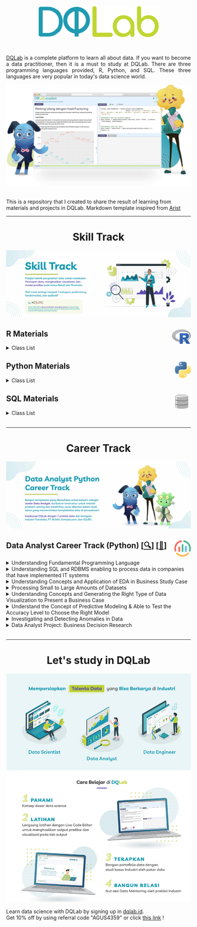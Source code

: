 <br />

<p align="center">
  <a href='https://academy.dqlab.id/main/learn_more'><img src="README/DQ_Lab2.png"></a>
</p>

<br />

<p align="justify">
  <a href="https://academy.dqlab.id/main/module">DQLab</a> is a complete platform to learn all about data. If you want to become a data practitioner, then it is a must to study at DQLab. There are three programming languages provided, R, Python, and SQL. These three languages are very popular in today's data science world.
</p>

![Hal](README/hal.png)

<br />
This is a repository that I created to share the result of learning from materials and projects in DQLab. Markdown template inspired from <a href="https://github.com/myarist/DQLab">Arist</a>

---

<h1 align="center">Skill Track</h1>

![Learn](README/Learn.jpg)

## R Materials<a href='README/6.png'><img src='README/6.png' align="right" height="40" /></a>

<details><summary>Class List</summary>

### Preparation Class

<details><summary>Module List</summary>

+ [[📂](https://github.com/agusputra4/DQLab/tree/main/Learn/R/Prep%20Class/Introduction%20to%20Data%20Science%20with%20R)] [[🔍](https://academy.dqlab.id/main/package/practice/111)] [[📃](https://academy.dqlab.id/certificate/pdf/DQLABBGINRECWRFI)] Introduction to Data Science with R

+ [[📂](https://github.com/agusputra4/DQLab/tree/main/Learn/R/Prep%20Class/R%20Fundamental%20for%20Data%20Science)] [[🔍](https://academy.dqlab.id/main/package/practice/1)] [[📃](https://academy.dqlab.id/certificate/pdf/DQLABINTR1ACIRNN)] R Fundamental for Data Science

</details>

### Fundamental CLass

<details><summary>Module List</summary>

- [[📂](https://github.com/agusputra4/DQLab/tree/main/Learn/R/Fundamental%20Class/Data%20Preparation%20in%20Data%20Science%20using%20R)] [[🔍](https://academy.dqlab.id/main/package/practice/12)] [[📃](https://academy.dqlab.id/certificate/pdf/DQLABDTWR1HDTTHI)] Data Preparation in Data Science using R

- [[📂](https://github.com/agusputra4/DQLab/tree/main/Learn/R/Fundamental%20Class/Statistics%20using%20R%20for%20Data%20Science)] [[🔍](https://academy.dqlab.id/main/package/practice/15)] [[📃](https://academy.dqlab.id/certificate/pdf/DQLABINTS1VBWADS)] Statistics using R for Data Science

- [[📂](https://github.com/agusputra4/DQLab/tree/main/Learn/R/Fundamental%20Class/Data%20Visualization%20in%20Data%20Science%20using%20R)] [[🔍](https://academy.dqlab.id/main/package/practice/2)] [[📃](https://academy.dqlab.id/certificate/pdf/DQLABDTVISEVMGVF)] Data Visualization in Data Science using R

- [[📂](https://github.com/agusputra4/DQLab/tree/main/Learn/R/Fundamental%20Class/Fundamental%20Data%20Visualization%20using%20R)] [[🔍](https://academy.dqlab.id/main/package/practice/257)] [[📃](https://academy.dqlab.id/certificate/pdf/DQLABINTR1CBOROI)] Fundamental Data Visualization using R

- [[📂](https://github.com/agusputra4/DQLab/tree/main/Learn/R/Fundamental%20Class/Advanced%20Data%20Visualization%20with%20ggplot2%20using%20R)] [[🔍](https://academy.dqlab.id/main/package/practice/259)] [[📃](https://academy.dqlab.id/certificate/pdf/DQLABAPL4%20WEKTJI)] Advanced Data Visualization with ggplot2 using R

</details>

### Industry Applied Class

<details><summary>Daftar Modul</summary>

- [[📂](https://github.com/agusputra4/DQLab/tree/main/Learn/R/Industry%20Applied%20Class/Data%20Science%20in%20Finance:%20Credit%20Risk%20Analysis)] [[🔍](https://academy.dqlab.id/main/package/practice/81)] [[📃](https://academy.dqlab.id/certificate/pdf/DQLABMLFCRUQKPMN)] Data Science in Finance: Credit Risk Analysis

- [[📂](https://github.com/agusputra4/DQLab/tree/main/Learn/R/Industry%20Applied%20Class/Data%20Science%20in%20Retail%20Market%20Basket%20Analysis)] [[🔍](https://academy.dqlab.id/main/package/practice/11)] [[📃](https://academy.dqlab.id/certificate/pdf/DQLABMLMBAAILNFO)] Data Science in Retail: Market Basket Analysis

<!-- - [[📂]()] [[🔍](https://academy.dqlab.id/main/package/practice/7)] [[📃]()] Data Science in Marketing: Customer Segmentation

- [[📂]()] [[🔍](https://academy.dqlab.id/main/package/practice/89)] [[📃]()] Data Science in Finance: Dimension Reduction

- [[📂]()] [[🔍](https://academy.dqlab.id/main/package/practice/253)] [[📃]()] Analisis Data COVID19 di Indonesia

- [[📂]()] [[🔍](https://academy.dqlab.id/main/package/practice/281)] [[📃]()] A Walk Into Sensory Science -->

</details> 

</details>

## Python Materials<a href='README/5.1.png'><img src='README/5.1.png' align="right" height="45" /></a>

<details><summary>Class List</summary>

### Preparation Class

<details><summary>Module List</summary>

- [[📂](https://github.com/agusputra4/DQLab/tree/main/Learn/Python/Prep%20Class/Introduction%20to%20Data%20Science%20with%20Python)] [[🔍](https://academy.dqlab.id/main/package/practice/162)] [[📃](https://academy.dqlab.id/certificate/pdf/DQLABINTP1FDETAO)] Introduction to Data Science with Python

- [[📂](https://github.com/agusputra4/DQLab/tree/main/Learn/Python/Prep%20Class/Python%20Fundamental%20for%20Data%20Science)] [[🔍](https://academy.dqlab.id/main/package/practice/45)] [[📃](https://academy.dqlab.id/certificate/pdf/DQLABINTP1HKMGPH)] Python Fundamental for Data Science

</details>

### Fundamental Class

<details><summary>Module List</summary>

- [[📂](https://github.com/agusputra4/DQLab/tree/main/Learn/Python/Fundamental%20Class/Data%20Wrangling%20Python)] [[🔍](https://academy.dqlab.id/main/package/practice/79)] [[📃](https://academy.dqlab.id/certificate/pdf/DQLABDTWP1OIWMJW)] Data Wrangling Python

- [[📂](https://github.com/agusputra4/DQLab/tree/main/Learn/Python/Fundamental%20Class/Python%20for%20Data%20Professional%20Beginner%20-%20Part%201)] [[🔍](https://academy.dqlab.id/main/package/practice/157)] [[📃](https://academy.dqlab.id/certificate/pdf/DQLABINTP1TDRAJN)] Python for Data Professional Beginner - Part 1

- [[📂](https://github.com/agusputra4/DQLab/tree/main/Learn/Python/Fundamental%20Class/Python%20for%20Data%20Professional%20Beginner%20-%20Part%202)] [[🔍](https://academy.dqlab.id/main/package/practice/160)] [[📃](https://academy.dqlab.id/certificate/pdf/DQLABINTP1FRUDRC)] Python for Data Professional Beginner - Part 2

- [[📂](https://github.com/agusputra4/DQLab/tree/main/Learn/Python/Fundamental%20Class/Python%20for%20Data%20Professional%20Beginner%20-%20Part%203)] [[🔍](https://academy.dqlab.id/main/package/practice/161)] [[📃](https://academy.dqlab.id/certificate/pdf/DQLABINTP1KRGTKV)] Python for Data Professional Beginner - Part 3

- [[📂](https://github.com/agusputra4/DQLab/tree/main/Learn/Python/Fundamental%20Class/Data%20Visualization%20with%20Python%20Matplotlib%20for%20Beginner%20-%20Part%201)] [[🔍](https://academy.dqlab.id/main/package/practice/164)] [[📃](https://academy.dqlab.id/certificate/pdf/DQLABDTWP1IJLFCE)] Data Visualization with Python Matplotlib for Beginner - Part 1

- [[📂](https://github.com/agusputra4/DQLab/tree/main/Learn/Python/Fundamental%20Class/Exploratory%20Data%20Analysis%20with%20Python%20for%20Beginner)] [[🔍](https://academy.dqlab.id/main/package/practice/163)] [[📃](https://academy.dqlab.id/certificate/pdf/DQLABINTP1BOPMTM)] Exploratory Data Analysis with Python for Beginner

- [[📂](https://github.com/agusputra4/DQLab/tree/main/Learn/Python/Fundamental%20Class/Data%20Visualization%20with%20Python%20Matplotlib%20for%20Beginner%20-%20Part%202)] [[🔍](https://academy.dqlab.id/main/package/practice/165)] [[📃](https://academy.dqlab.id/certificate/pdf/DQLABINTP1GWCTSF)] Data Visualization with Python Matplotlib for Beginner - Part 2

- [[📂](https://github.com/agusputra4/DQLab/tree/main/Learn/Python/Fundamental%20Class/Data%20Quality%20with%20Python%20for%20Beginner)] [[🔍](https://academy.dqlab.id/main/package/practice/166)] [[📃](https://academy.dqlab.id/certificate/pdf/DQLABDVIZ2CJGMTU)] Data Quality with Python for Beginner

- [[📂](https://github.com/agusputra4/DQLab/tree/main/Learn/Python/Fundamental%20Class/Machine%20Learning%20With%20Python%20for%20Beginner)] [[🔍](https://academy.dqlab.id/main/package/practice/169)] [[📃](https://academy.dqlab.id/certificate/pdf/DQLABDVIZ2GOVMNT)] Machine Learning With Python for Beginner

- [[📂](https://github.com/agusputra4/DQLab/tree/main/Learn/Python/Fundamental%20Class/Fundamental%20Data%20Visualization%20with%20Python)] [[🔍](https://academy.dqlab.id/main/package/practice/177)] [[📃](https://academy.dqlab.id/certificate/pdf/DQLABINTP1IBMKDP)] Fundamental Data Visualization with Python

- [[📂](https://github.com/agusputra4/DQLab/tree/main/Learn/Python/Fundamental%20Class/Data%20Manipulation%20with%20Pandas%20-%20Part%201)] [[🔍](https://academy.dqlab.id/main/package/practice/178)] [[📃](https://academy.dqlab.id/certificate/pdf/DQLABINTP1WPNHNR)] Data Manipulation with Pandas - Part 1

- [[📂](https://github.com/agusputra4/DQLab/tree/main/Learn/Python/Fundamental%20Class/Data%20Manipulation%20with%20Pandas%20-%20Part%202)] [[🔍](https://academy.dqlab.id/main/package/practice/252)] [[📃](https://academy.dqlab.id/certificate/pdf/DQLABINTP1NMRLRI)] Data Manipulation with Pandas - Part 2

- [[📂](https://github.com/agusputra4/DQLab/tree/main/Learn/Python/Fundamental%20Class/Statistic%20using%20Python%20for%20Data%20Science%20-%20Part%201)] [[🔍](https://academy.dqlab.id/main/package/practice/288)] [[📃](https://academy.dqlab.id/certificate/pdf/DQLABSWP1%20KMNICB)] Statistic using Python for Data Science - Part 1

- [[📂](https://github.com/agusputra4/DQLab/tree/main/Learn/Python/Fundamental%20Class/Statistic%20using%20Python%20for%20Data%20Science%20-%20Part%202)] [[🔍](https://academy.dqlab.id/main/package/practice/290)] [[📃](https://academy.dqlab.id/certificate/pdf/DQLABSWP1%20DMRDUD)] Statistic using Python for Data Science - Part 2

- [[📂](https://github.com/agusputra4/DQLab/tree/main/Learn/Python/Fundamental%20Class/Data%20Visualization%20using%20Plotnine)] [[🔍](https://academy.dqlab.id/main/package/practice/295)] [[📃](https://academy.dqlab.id/certificate/pdf/DQLABDVPP9FSHLBE)] Data Visualization using Plotnine

</details>

### Industry Applied Class

<details><summary>Daftar Modul</summary>

- [[📂](https://github.com/agusputra4/DQLab/tree/main/Learn/Python/Industry%20Applied%20Class/Data%20Analyst%20Project%20Business%20Decision%20Research)] [[🔍](https://academy.dqlab.id/main/package/practice/284)] [[📃](https://academy.dqlab.id/certificate/pdf/DQLABDVIZ2FGMAKW)] Data Analyst Project: Business Decision Research
  
<!-- - [[📂]()] [[🔍](https://academy.dqlab.id/main/package/practice/179)] [[📃]()] Basic Feature Discovering for Machine Learning

- [[📂]()] [[🔍](https://academy.dqlab.id/main/package/practice/247)] [[📃]()] Data Science in Telco: Data Cleansing

- [[📂]()] [[🔍](https://academy.dqlab.id/main/package/practice/249)] [[📃]()] Customer Churn Prediction using Machine Learning

- [[📂]()] [[🔍](https://academy.dqlab.id/main/package/practice/260)] [[📃]()] Data Science Project: Analisis Data COVID19 di Dunia & ASEAN

- [[📂]()] [[🔍](https://academy.dqlab.id/main/package/practice/287)] [[📃]()] Eksplorasi dan Analisis Data COVID-19 Indonesia using Python

- [[📂]()] [[🔍](https://academy.dqlab.id/main/package/practice/293)] [[📃]()] Data Science in Marketing : Customer Segmentation with Python

- [[📂]()] [[🔍](https://academy.dqlab.id/main/package/practice/294)] [[📃]()] Data Science in Marketing : Customer Segmentation with Python part 2 -->

</details>

</details>

## SQL Materials<a href='README/4.2.png'><img src='README/4.2.png' align="right" height="40" /></a>

<details><summary>Class List</summary>

### Preparation Class

<details><summary>Module List</summary>

- [[📂](https://github.com/agusputra4/DQLab/tree/main/Learn/SQL/Prep%20Class/Fundamental%20SQL%20with%20SELECT%20Statement)] [[🔍](https://academy.dqlab.id/main/package/practice/91)] [[📃](https://academy.dqlab.id/certificate/pdf/DQLABSQLT1EQOLHN)] Fundamental SQL with SELECT Statement

</details>

### Fundamental Class

<details><summary>Module List</summary>

- [[📂](https://github.com/agusputra4/DQLab/tree/main/Learn/SQL/Fundamental%20Class/Fundamental%20SQL%20Using%20SELECT%20Statement)] [[🔍](https://academy.dqlab.id/main/package/practice/213)] [[📃](https://academy.dqlab.id/certificate/pdf/DQLABSQLT1IIJVAE)] Fundamental SQL Using SELECT Statement

- [[📂](https://github.com/agusputra4/DQLab/tree/main/Learn/SQL/Fundamental%20Class/Fundamental%20SQL%20Using%20FUNCTION%20and%20GROUP%20BY)] [[🔍](https://academy.dqlab.id/main/package/practice/171)] [[📃](https://academy.dqlab.id/certificate/pdf/DQLABSQLT2ACASHE)] Fundamental SQL Using FUNCTION and GROUP BY

- [[📂](https://github.com/agusputra4/DQLab/tree/main/Learn/SQL/Fundamental%20Class/Fundamental%20SQL%20Using%20INNER%20JOIN%20and%20UNION)] [[🔍](https://academy.dqlab.id/main/package/practice/244)] [[📃](https://academy.dqlab.id/certificate/pdf/DQLABSQLT2BAPTDO)] Fundamental SQL Using INNER JOIN and UNION

- [[📂](https://github.com/agusputra4/DQLab/tree/main/Learn/SQL/Fundamental%20Class/Fundamental%20SQL%20Group%20By%20and%20Having)] [[🔍](https://academy.dqlab.id/main/package/practice/291)] [[📃](https://academy.dqlab.id/certificate/pdf/DQLABFSQL3CIJCMI)] Fundamental SQL Group By and Having

</details>

</details>

<!--<br />

---

<h1 align="center">Project</h1>

![Project](README/Project.jpg)

## Project R <a href='README/6.png'><img src='README/6.png' align="right" height="45" /></a>

<details><summary>Daftar Project</summary>

- [[📂](https://github.com/MyArist/DQLab/tree/master/Project/R/Project%20Machine%20Learning%20for%20Retail%20with%20R%20Product%20Packaging)] [[🔍](https://academy.dqlab.id/main/package/project/16)] [[📃](https://academy.dqlab.id/certificate/pdf/DQLABPRJCTGMBDEV/)] Project Machine Learning for Retail with R: Product Packaging

- [[📂](https://github.com/MyArist/DQLab/tree/master/Project/R/Project%20Data%20Analysis%20for%20Finance%20Performa%20Cabang)] [[🔍](https://academy.dqlab.id/main/package/project/215)] [[📃](https://academy.dqlab.id/certificate/pdf/DQLABPRJ8%20BWNISN)] Project Data Analysis for Finance: Performa Cabang

- [[📂](https://github.com/MyArist/DQLab/tree/master/Project/R/Project%20Data%20Analysis%20for%20Finance%20Proses%20Investasi%20Investor)] [[🔍](https://academy.dqlab.id/main/package/project/245)] [[📃](https://academy.dqlab.id/certificate/pdf/DQLABPRJC9BNWJUF/)] Project Data Analysis for Finance: Proses Investasi Investor

- [[❌]()] [[🔍](https://academy.dqlab.id/main/package/project/298)] [[❌]()] Project Assessment using R

- [[❌]()] [[🔍](https://academy.dqlab.id/main/package/project/299)] [[❌]()] Project Analisa Klasifikasi Pinjaman untuk Sektor UMKM

</details> -->

<!-- <br /> -->
    
<!-- ![Python](README/5.png) -->

<!--## Project Python <a href='README/5.1.png'><img src='README/5.1.png' align="right" height="45" /></a>

<details><summary>Daftar Project</summary>

- [[📂](https://github.com/MyArist/DQLab/tree/master/Project/Python/Data%20Science%20Challenge%20with%20Python)] [[🔍](https://academy.dqlab.id/main/package/project/158)] [[📃](https://academy.dqlab.id/certificate/pdf/DQLABPRJC2JCPTWE/)] Data Science Challenge with Python

- [[📂](https://github.com/MyArist/DQLab/tree/master/Project/Python/Data%20Engineer%20Challenge%20with%20Python)] [[🔍](https://academy.dqlab.id/main/package/project/170)] [[📃](https://academy.dqlab.id/certificate/pdf/DQLABPRJC3FKRGTH/)] Data Engineer Challenge with Python

- [[📂](https://github.com/MyArist/DQLab/tree/master/Project/Python/Project%20Machine%20Learning%20with%20Python%20Building%20Recommender%20System)] [[🔍](https://academy.dqlab.id/main/package/project/212)] [[📃](https://academy.dqlab.id/certificate/pdf/DQLABPRJC5HJDJDN/)] Project Machine Learning with Python: Building Recommender System

- [[📂](https://github.com/MyArist/DQLab/tree/master/Project/Python/Project%20Machine%20Learning%20with%20Python%20Building%20Recommender%20System%20with%20Similarity%20Function)] [[🔍](https://academy.dqlab.id/main/package/project/214)] [[📃](https://academy.dqlab.id/certificate/pdf/DQLABPRJC6RDCMTH)] Project Machine Learning with Python: Building Recommender System with Similarity Function

- [[❌]()] [[🔍](https://academy.dqlab.id/main/package/project/300)] [[❌]()] Modul DTS Professional Academy - Data Engineer

</details> -->

<!-- <br /> -->

<!-- ![SQL](README/4.png) -->

<!--## Project SQL <a href='README/4.2.png'><img src='README/4.2.png' align="right" height="40" /></a>

<details><summary>Daftar Project</summary>

- [[📂](https://github.com/MyArist/DQLab/tree/master/Project/SQL/Data%20Engineer%20Challenge%20with%20SQL)] [[🔍](https://academy.dqlab.id/main/package/project/99)] [[📃](https://academy.dqlab.id/certificate/pdf/DQLABSQLTSKCOKDK/)] Data Engineer Challenge with SQL

- [[📂](https://github.com/MyArist/DQLab/tree/master/Project/SQL/Project%20Data%20Analysis%20for%20Retail%20Sales%20Performance%20Report)] [[🔍](https://academy.dqlab.id/main/package/project/182)] [[📃](https://academy.dqlab.id/certificate/pdf/DQLABPRJC4RTPCTH/)] Project Data Analysis for Retail: Sales Performance Report

- [[📂](https://github.com/MyArist/DQLab/tree/master/Project/SQL/Project%20Data%20Analysis%20for%20B2B%20Retail%20Customer%20Analytics%20Report)] [[🔍](https://academy.dqlab.id/main/package/project/246)] [[📃](https://academy.dqlab.id/certificate/pdf/DQLABPRJ10BTTRKO)] Project Data Analysis for B2B Retail: Customer Analytics Report

- [[📂](https://github.com/MyArist/DQLab/tree/master/Project/SQL/Data%20Analysis%20for%20E-Commerce%20Challenge)] [[🔍](https://academy.dqlab.id/main/package/project/261)] [[📃](https://academy.dqlab.id/certificate/pdf/DQLABSQLT2NBEATA/)] Data Analysis for E-Commerce Challenge

- [[📂](https://github.com/MyArist/DQLab/tree/master/Project/SQL/Project%20Fundamental%20SQL%20Group%20By%20and%20Having)] [[🔍](https://academy.dqlab.id/main/package/project/292)] [[📃](https://academy.dqlab.id/certificate/pdf/DQLABPFSQ2DHTHGF/)] Project: Fundamental SQL Group By and Having

</details> -->

<br />

---

<h1 align="center">Career Track</h1>

![Career](README/Career.jpg)

## Data Analyst Career Track (Python) [[🔍](https://academy.dqlab.id/main/track/67)] [[📃](https://academy.dqlab.id/certificate/pdf/DQLABDATRCGAEUUB/TRACK)] <a href='README\analytics2.png'><img src='README\analytics2.png' align="right" height="45" /></a>

<details>
<summary>Understanding Fundamental Programming Language</summary>

- [[📂](https://github.com/agusputra4/DQLab/tree/main/Learn/Python/Fundamental%20Class/Python%20for%20Data%20Professional%20Beginner%20-%20Part%201)] [[🔍](https://academy.dqlab.id/main/package/practice/157)] [[📃](https://academy.dqlab.id/certificate/pdf/DQLABINTP1TDRAJN)] Python for Data Professional Beginner - Part 1

- [[📂](https://github.com/agusputra4/DQLab/tree/main/Learn/Python/Fundamental%20Class/Python%20for%20Data%20Professional%20Beginner%20-%20Part%202)] [[🔍](https://academy.dqlab.id/main/package/practice/160)] [[📃](https://academy.dqlab.id/certificate/pdf/DQLABINTP1FRUDRC)] Python for Data Professional Beginner - Part 2

- [[📂](https://github.com/agusputra4/DQLab/tree/main/Learn/Python/Fundamental%20Class/Python%20for%20Data%20Professional%20Beginner%20-%20Part%203)] [[🔍](https://academy.dqlab.id/main/package/practice/161)] [[📃](https://academy.dqlab.id/certificate/pdf/DQLABINTP1KRGTKV)] Python for Data Professional Beginner - Part 3

</details>

<details>
<summary>Understanding SQL and RDBMS enabling to process data in companies that have implemented IT systems</summary>

- [[📂](https://github.com/agusputra4/DQLab/tree/main/Learn/SQL/Fundamental%20Class/Fundamental%20SQL%20Using%20SELECT%20Statement)] [[🔍](https://academy.dqlab.id/main/package/practice/213)] [[📃](https://academy.dqlab.id/certificate/pdf/DQLABSQLT1IIJVAE)] Fundamental SQL Using SELECT Statement

- [[📂](https://github.com/agusputra4/DQLab/tree/main/Learn/SQL/Fundamental%20Class/Fundamental%20SQL%20Using%20FUNCTION%20and%20GROUP%20BY)] [[🔍](https://academy.dqlab.id/main/package/practice/171)] [[📃](https://academy.dqlab.id/certificate/pdf/DQLABSQLT2ACASHE)] Fundamental SQL Using FUNCTION and GROUP BY

- [[📂](https://github.com/agusputra4/DQLab/tree/main/Learn/SQL/Fundamental%20Class/Fundamental%20SQL%20Using%20INNER%20JOIN%20and%20UNION)] [[🔍](https://academy.dqlab.id/main/package/practice/244)] [[📃](https://academy.dqlab.id/certificate/pdf/DQLABSQLT2BAPTDO)] Fundamental SQL Using INNER JOIN and UNION

</details>

<details>
<summary>Understanding Concepts and Application of EDA in Business Study Case</summary>

- [[📂](https://github.com/agusputra4/DQLab/tree/main/Learn/Python/Fundamental%20Class/Exploratory%20Data%20Analysis%20with%20Python%20for%20Beginner)] [[🔍](https://academy.dqlab.id/main/package/practice/163)] [[📃](https://academy.dqlab.id/certificate/pdf/DQLABINTP1BOPMTM)] Exploratory Data Analysis with Python for Beginner

</details>

<details>
<summary>Processing Small to Large Amounts of Datasets</summary>

- [[📂](https://github.com/agusputra4/DQLab/tree/main/Learn/Python/Fundamental%20Class/Data%20Manipulation%20with%20Pandas%20-%20Part%201)] [[🔍](https://academy.dqlab.id/main/package/practice/178)] [[📃](https://academy.dqlab.id/certificate/pdf/DQLABINTP1WPNHNR)] Data Manipulation with Pandas - Part 1

- [[📂](https://github.com/agusputra4/DQLab/tree/main/Learn/Python/Fundamental%20Class/Data%20Manipulation%20with%20Pandas%20-%20Part%202)] [[🔍](https://academy.dqlab.id/main/package/practice/252)] [[📃](https://academy.dqlab.id/certificate/pdf/DQLABINTP1NMRLRI)] Data Manipulation with Pandas - Part 2

</details>

<details>
<summary>Understanding Concepts and Generating the Right Type of Data Visualization to Present a Business Case</summary>

- [[📂](https://github.com/agusputra4/DQLab/tree/main/Learn/Python/Fundamental%20Class/Data%20Visualization%20with%20Python%20Matplotlib%20for%20Beginner%20-%20Part%201)] [[🔍](https://academy.dqlab.id/main/package/practice/164)] [[📃](https://academy.dqlab.id/certificate/pdf/DQLABDTWP1IJLFCE)] Data Visualization with Python Matplotlib for Beginner - Part 1

- [[📂](https://github.com/agusputra4/DQLab/tree/main/Learn/Python/Fundamental%20Class/Data%20Visualization%20with%20Python%20Matplotlib%20for%20Beginner%20-%20Part%202)] [[🔍](https://academy.dqlab.id/main/package/practice/165)] [[📃](https://academy.dqlab.id/certificate/pdf/DQLABINTP1GWCTSF)] Data Visualization with Python Matplotlib for Beginner - Part 2

</details>

<details>
<summary>Understand the Concept of Predictive Modeling & Able to Test the Accuracy Level to Choose the Right Model</summary>

- [[📂](https://github.com/agusputra4/DQLab/tree/main/Learn/Python/Fundamental%20Class/Machine%20Learning%20With%20Python%20for%20Beginner)] [[🔍](https://academy.dqlab.id/main/package/practice/169)] [[📃](https://academy.dqlab.id/certificate/pdf/DQLABDVIZ2GOVMNT)] Machine Learning With Python for Beginner

</details>

<details>
<summary>Investigating and Detecting Anomalies in Data</summary>

- [[📂](https://github.com/agusputra4/DQLab/tree/main/Learn/Python/Fundamental%20Class/Data%20Quality%20with%20Python%20for%20Beginner)] [[🔍](https://academy.dqlab.id/main/package/practice/166)] [[📃](https://academy.dqlab.id/certificate/pdf/DQLABDVIZ2CJGMTU)] Data Quality with Python for Beginner

</details>

<details>
<summary>Data Analyst Project: Business Decision Research</summary>

- [[📂](https://github.com/agusputra4/DQLab/tree/main/Learn/Python/Industry%20Applied%20Class/Data%20Analyst%20Project%20Business%20Decision%20Research)] [[🔍](https://academy.dqlab.id/main/package/practice/284)] [[📃](https://academy.dqlab.id/certificate/pdf/DQLABDVIZ2FGMAKW)] Data Analyst Project: Business Decision Research

</details>

<br />

---

<h1 align="center">Let's study in DQLab</h1>

![Poster](README/Poster.png)

Learn data science with DQLab by signing up in [dqlab.id](https://www.dqlab.id/).  
Get 10% off by using referral code "AGUS4359" or click [this link](https://dqlab.id/signup?referralCode=AGUS4359) !
